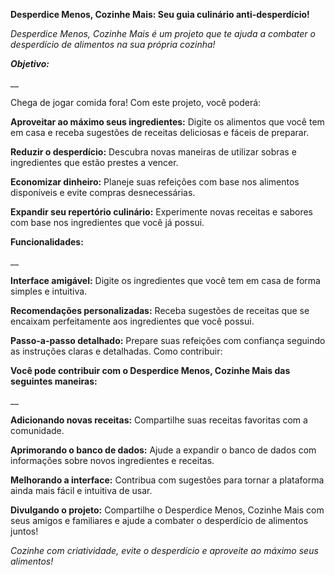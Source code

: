 **Desperdice Menos, Cozinhe Mais: Seu guia culinário anti-desperdício!**

_Desperdice Menos, Cozinhe Mais é um projeto que te ajuda a combater o desperdício de alimentos na sua própria cozinha!_

_**Objetivo:**_

__

Chega de jogar comida fora! Com este projeto, você poderá:

**Aproveitar ao máximo seus ingredientes:** Digite os alimentos que você tem em casa e receba sugestões de receitas deliciosas e fáceis de preparar.

**Reduzir o desperdício:** Descubra novas maneiras de utilizar sobras e ingredientes que estão prestes a vencer.

**Economizar dinheiro:** Planeje suas refeições com base nos alimentos disponíveis e evite compras desnecessárias.

**Expandir seu repertório culinário:** Experimente novas receitas e sabores com base nos ingredientes que você já possui.

**Funcionalidades:**

__

**Interface amigável:** Digite os ingredientes que você tem em casa de forma simples e intuitiva.

**Recomendações personalizadas:** Receba sugestões de receitas que se encaixam perfeitamente aos ingredientes que você possui.

**Passo-a-passo detalhado:** Prepare suas refeições com confiança seguindo as instruções claras e detalhadas.
Como contribuir:

**Você pode contribuir com o Desperdice Menos, Cozinhe Mais das seguintes maneiras:**

__

**Adicionando novas receitas:** Compartilhe suas receitas favoritas com a comunidade.

**Aprimorando o banco de dados:** Ajude a expandir o banco de dados com informações sobre novos ingredientes e receitas.

**Melhorando a interface:** Contribua com sugestões para tornar a plataforma ainda mais fácil e intuitiva de usar.

**Divulgando o projeto:** Compartilhe o Desperdice Menos, Cozinhe Mais com seus amigos e familiares e ajude a combater o desperdício de alimentos juntos!

_Cozinhe com criatividade, evite o desperdício e aproveite ao máximo seus alimentos!_
